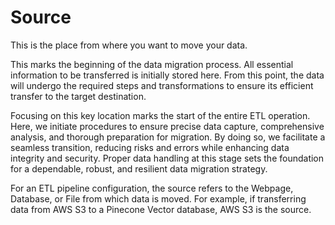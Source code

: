 # Source

This is the place from where you want to move your data.

This marks the beginning of the data migration process. All essential information to be transferred is initially stored here. From this point, the data will undergo the required steps and transformations to ensure its efficient transfer to the target destination.

Focusing on this key location marks the start of the  entire ETL operation. Here, we initiate procedures to ensure precise data capture, comprehensive analysis, and thorough preparation for migration. By doing so, we facilitate a seamless transition, reducing risks and errors while enhancing data integrity and security. Proper data handling at this stage sets the foundation for a dependable, robust, and resilient data migration strategy.

For an ETL pipeline configuration, the source refers to the Webpage, Database, or File from which data is moved. For example, if transferring data from AWS S3 to a Pinecone Vector database, AWS S3 is the source.
